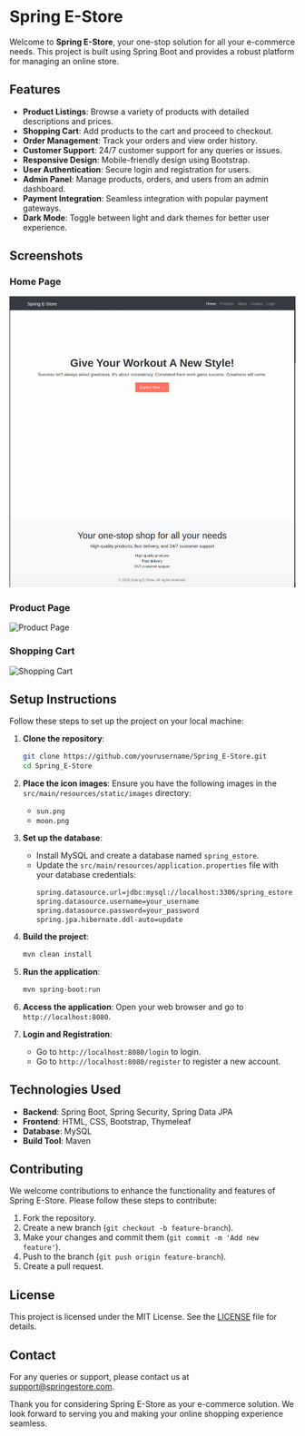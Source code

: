# Spring E-Store

Welcome to **Spring E-Store**, your one-stop solution for all your e-commerce needs. This project is built using Spring Boot and provides a robust platform for managing an online store.

## Features

- **Product Listings**: Browse a variety of products with detailed descriptions and prices.
- **Shopping Cart**: Add products to the cart and proceed to checkout.
- **Order Management**: Track your orders and view order history.
- **Customer Support**: 24/7 customer support for any queries or issues.
- **Responsive Design**: Mobile-friendly design using Bootstrap.
- **User Authentication**: Secure login and registration for users.
- **Admin Panel**: Manage products, orders, and users from an admin dashboard.
- **Payment Integration**: Seamless integration with popular payment gateways.
- **Dark Mode**: Toggle between light and dark themes for better user experience.

## Screenshots

### Home Page
![Home Page](screenshots/home_page.png)

### Product Page
![Product Page](screenshots/product_page.png)

### Shopping Cart
![Shopping Cart](screenshots/shopping_cart.png)

## Setup Instructions

Follow these steps to set up the project on your local machine:

1. **Clone the repository**:
    ```bash
    git clone https://github.com/yourusername/Spring_E-Store.git
    cd Spring_E-Store
    ```

2. **Place the icon images**:
    Ensure you have the following images in the `src/main/resources/static/images` directory:
    - `sun.png`
    - `moon.png`

3. **Set up the database**:
    - Install MySQL and create a database named `spring_estore`.
    - Update the `src/main/resources/application.properties` file with your database credentials:
      ```properties
      spring.datasource.url=jdbc:mysql://localhost:3306/spring_estore
      spring.datasource.username=your_username
      spring.datasource.password=your_password
      spring.jpa.hibernate.ddl-auto=update
      ```

4. **Build the project**:
    ```bash
    mvn clean install
    ```

5. **Run the application**:
    ```bash
    mvn spring-boot:run
    ```

6. **Access the application**:
    Open your web browser and go to `http://localhost:8080`.

7. **Login and Registration**:
    - Go to `http://localhost:8080/login` to login.
    - Go to `http://localhost:8080/register` to register a new account.

## Technologies Used

- **Backend**: Spring Boot, Spring Security, Spring Data JPA
- **Frontend**: HTML, CSS, Bootstrap, Thymeleaf
- **Database**: MySQL
- **Build Tool**: Maven

## Contributing

We welcome contributions to enhance the functionality and features of Spring E-Store. Please follow these steps to contribute:

1. Fork the repository.
2. Create a new branch (`git checkout -b feature-branch`).
3. Make your changes and commit them (`git commit -m 'Add new feature'`).
4. Push to the branch (`git push origin feature-branch`).
5. Create a pull request.

## License

This project is licensed under the MIT License. See the [LICENSE](LICENSE) file for details.

## Contact

For any queries or support, please contact us at support@springestore.com.

Thank you for considering Spring E-Store as your e-commerce solution. We look forward to serving you and making your online shopping experience seamless.

